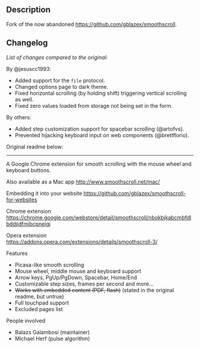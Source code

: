 ## Description

Fork of the now abandoned https://github.com/gblazex/smoothscroll.

## Changelog

_List of changes compared to the original:_

By @jesuscc1993:

- Added support for the `file` protocol.
- Changed options page to dark theme.
- Fixed horizontal scrolling (by holding shift) triggering vertical scrolling as well.
- Fixed zero values loaded from storage not being set in the form.

By others:

- Added step customization support for spacebar scrolling (@artofvs).
- Prevented hijacking keyboard input on web components (@brettflorio).

Original readme below:

---

A Google Chrome extension for smooth scrolling with the mouse wheel and keyboard buttons.

Also available as a Mac app
http://www.smoothscroll.net/mac/

Embedding it into your website
https://github.com/gblazex/smoothscroll-for-websites

Chrome extension
https://chrome.google.com/webstore/detail/smoothscroll/nbokbjkabcmbfdlbddjidfmibcpneigj

Opera extension
https://addons.opera.com/extensions/details/smoothscroll-3/

Features

- Picasa-like smooth scrolling
- Mouse wheel, middle mouse and keyboard support
- Arrow keys, PgUp/PgDown, Spacebar, Home/End
- Customizable step sizes, frames per second and more...
- ~~Works with embedded content (PDF, flash)~~ (stated in the original readme, but untrue)
- Full touchpad support
- Excluded pages list

People involved

- Balazs Galambosi (maintainer)
- Michael Herf (pulse algorithm)
